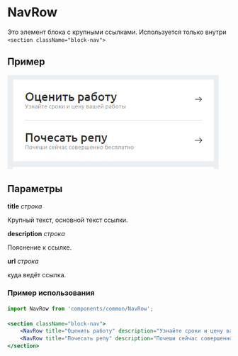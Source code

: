 # NavRow

Это элемент блока с крупными ссылками. Используется только внутри `<section className="block-nav">`

## Пример
![NavRow image](./NavRow.png)

## Параметры
**title** *строка*

Крупный текст, основной текст ссылки.

**description** *строка*

Пояснение к ссылке.

**url** *строка*

куда ведёт ссылка.

### Пример использования
```jsx harmony
import NavRow from 'components/common/NavRow';

<section className="block-nav">
    <NavRow title="Оценить работу" description="Узнайте сроки и цену вашей работы" url='#'/>
    <NavRow title="Почесать репу" description="Почеши сейчас совершенно бесплатно" url='/'/>
</section>
```